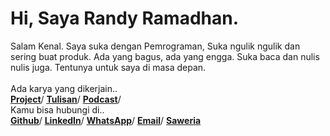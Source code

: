<div>
  <h1>Hi, Saya Randy Ramadhan.
  </h1><p>
Salam Kenal. Saya suka dengan Pemrograman, Suka ngulik ngulik dan sering buat produk. Ada yang bagus, ada yang engga. Suka baca dan nulis nulis juga. Tentunya untuk saya di masa depan.<br><br>
  Ada karya yang dikerjain..
  <br>
  <a class="text-dark mr-2" href="https://randynetworks.club/projects"><u><b>Project</b></u></a>/
  <a class="text-dark mr-2" href="https://randynetworks.club/notes"><u><b>Tulisan</b></u></a>/
  <a class="text-dark mr-2" href="https://randynetworks.club/podcasts"><u><b>Podcast</b></u></a>/

  <br>
 Kamu bisa hubungi di..
  <br>
  <a class="text-dark mr-2" href="https://github.com/randynetworks"><u><b>Github</b></u></a>/
  <a class="text-dark mr-2" href="https://www.linkedin.com/in/randynetworks/"><u><b>LinkedIn</b></u></a>/
  <a class="text-dark mr-2" href="https://wa.me/6285155317321"><u><b>WhatsApp</b></u></a>/
  <a class="text-dark mr-2" href="mailto:randyramadhan1973@gmail.com"><u><b>Email</b></u></a>/
  <a class="text-dark mr-2" href="https://saweria.co/randynetworks"><u><b>Saweria</b></u></a></p></div>
